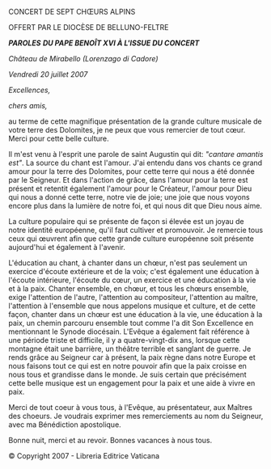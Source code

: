 CONCERT DE SEPT CHŒURS ALPINS

OFFERT PAR LE DIOCÈSE DE BELLUNO-FELTRE

***PAROLES*** ***DU PAPE BENOÎT XVI* *À L'ISSUE DU CONCERT***

*Château de Mirabello (Lorenzago di Cadore)*

*Vendredi 20 juillet 2007*

*Excellences,*

*chers amis,*

au terme de cette magnifique présentation de la grande culture musicale de votre terre des Dolomites, je ne peux que vous remercier de tout cœur. Merci pour cette belle culture.

Il m'est venu à l'esprit une parole de saint Augustin qui dit: *"cantare amantis est"*. La source du chant est l'amour. J'ai entendu dans vos chants ce grand amour pour la terre des Dolomites, pour cette terre qui nous a été donnée par le Seigneur. Et dans l'action de grâce, dans l'amour pour la terre est présent et retentit également l'amour pour le Créateur, l'amour pour Dieu qui nous a donné cette terre, notre vie de joie; une joie que nous voyons encore plus dans la lumière de notre foi, et qui nous dit que Dieu nous aime.

La culture populaire qui se présente de façon si élevée est un joyau de notre identité européenne, qu'il faut cultiver et promouvoir. Je remercie tous ceux qui œuvrent afin que cette grande culture européenne soit présente aujourd'hui et également à l'avenir.

L'éducation au chant, à chanter dans un chœur, n'est pas seulement un exercice d'écoute extérieure et de la voix; c'est également une éducation à l'écoute intérieure, l'écoute du cœur, un exercice et une éducation à la vie et à la paix. Chanter ensemble, en chœur, et tous les chœurs ensemble, exige l'attention de l'autre, l'attention au compositeur, l'attention au maître, l'attention à l'ensemble que nous appelons musique et culture, et de cette façon, chanter dans un chœur est une éducation à la vie, une éducation à la paix, un chemin parcouru ensemble tout comme l'a dit Son Excellence en mentionnant le Synode diocésain. L'Evêque a également fait référence à une période triste et difficile, il y a quatre-vingt-dix ans, lorsque cette montagne était une barrière, un théâtre terrible et sanglant de guerre. Je rends grâce au Seigneur car à présent, la paix règne dans notre Europe et nous faisons tout ce qui est en notre pouvoir afin que la paix croisse en nous tous et grandisse dans le monde. Je suis certain que précisément cette belle musique est un engagement pour la paix et une aide à vivre en paix.

Merci de tout coeur à vous tous, à l'Evêque, au présentateur, aux Maîtres des choeurs. Je voudrais exprimer mes remerciements au nom du Seigneur, avec ma Bénédiction apostolique.

Bonne nuit, merci et au revoir. Bonnes vacances à nous tous.

© Copyright 2007 - Libreria Editrice Vaticana